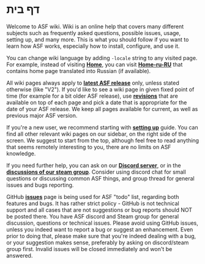 # דף בית

Welcome to ASF wiki. Wiki is an online help that covers many different subjects such as frequently asked questions, possible issues, usage, setting up, and many more. This is what you should follow if you want to learn how ASF works, especially how to install, configure, and use it.

You can change wiki language by adding `-locale` string to any visited page. For example, instead of visiting **[Home](https://github.com/JustArchiNET/ArchiSteamFarm/wiki/Home)**, you can visit **[Home-ru-RU](https://github.com/JustArchiNET/ArchiSteamFarm/wiki/Home-ru-RU)** that contains home page translated into Russian (if available).

All wiki pages always apply to **[latest ASF release](https://github.com/JustArchiNET/ArchiSteamFarm/releases)** only, unless stated otherwise (like "V2"). If you'd like to see a wiki page in given fixed point of time (for example for a bit older ASF release), use **[revisions](https://github.com/JustArchiNET/ArchiSteamFarm/wiki/_history)** that are available on top of each page and pick a date that is appropriate for the date of your ASF release. We keep all pages available for current, as well as previous major ASF version.

If you're a new user, we recommend starting with **[setting up](https://github.com/JustArchiNET/ArchiSteamFarm/wiki/Setting-up)** guide. You can find all other relevant wiki pages on our sidebar, on the right side of the screen. We suggest to start from the top, although feel free to read anything that seems remotely interesting to you, there are no limits on ASF knowledge.

If you need further help, you can ask on our **[Discord server](https://discord.gg/hSQgt8j)**, or in the **[discussions of our steam group](https://steamcommunity.com/groups/archiasf/discussions/1)**. Consider using discord chat for small questions or discussing common ASF things, and group thread for general issues and bugs reporting.

GitHub **[issues](https://github.com/JustArchiNET/ArchiSteamFarm/issues)** page is being used for ASF "todo" list, regarding both features and bugs. It has rather strict policy - GitHub is not technical support and all cases that are not suggestions or bug reports should NOT be posted there. You have ASF discord and Steam group for general discussion, questions or technical issues. Please avoid using GitHub issues, unless you indeed want to report a bug or suggest an enhancement. Even prior to doing that, please make sure that you're indeed dealing with a bug, or your suggestion makes sense, preferably by asking on discord/steam group first. Invalid issues will be closed immediately and won't be answered.